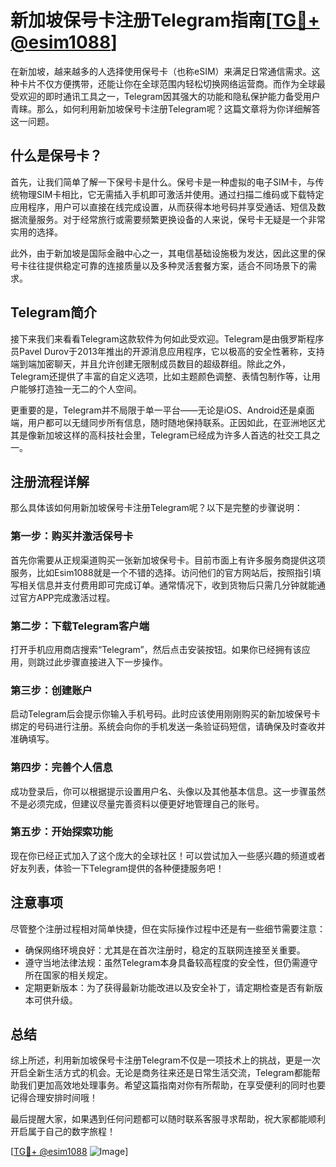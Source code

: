 # 新加坡保号卡注册Telegram指南[[TG💪+ @esim1088](https://t.me/s/esim1088)]

在新加坡，越来越多的人选择使用保号卡（也称eSIM）来满足日常通信需求。这种卡片不仅方便携带，还能让你在全球范围内轻松切换网络运营商。而作为全球最受欢迎的即时通讯工具之一，Telegram因其强大的功能和隐私保护能力备受用户青睐。那么，如何利用新加坡保号卡注册Telegram呢？这篇文章将为你详细解答这一问题。

## 什么是保号卡？

首先，让我们简单了解一下保号卡是什么。保号卡是一种虚拟的电子SIM卡，与传统物理SIM卡相比，它无需插入手机即可激活并使用。通过扫描二维码或下载特定应用程序，用户可以直接在线完成设置，从而获得本地号码并享受通话、短信及数据流量服务。对于经常旅行或需要频繁更换设备的人来说，保号卡无疑是一个非常实用的选择。

此外，由于新加坡是国际金融中心之一，其电信基础设施极为发达，因此这里的保号卡往往提供稳定可靠的连接质量以及多种灵活套餐方案，适合不同场景下的需求。

## Telegram简介

接下来我们来看看Telegram这款软件为何如此受欢迎。Telegram是由俄罗斯程序员Pavel Durov于2013年推出的开源消息应用程序，它以极高的安全性著称，支持端到端加密聊天，并且允许创建无限制成员数目的超级群组。除此之外，Telegram还提供了丰富的自定义选项，比如主题颜色调整、表情包制作等，让用户能够打造独一无二的个人空间。

更重要的是，Telegram并不局限于单一平台——无论是iOS、Android还是桌面端，用户都可以无缝同步所有信息，随时随地保持联系。正因如此，在亚洲地区尤其是像新加坡这样的高科技社会里，Telegram已经成为许多人首选的社交工具之一。

## 注册流程详解

那么具体该如何用新加坡保号卡注册Telegram呢？以下是完整的步骤说明：

### 第一步：购买并激活保号卡
首先你需要从正规渠道购买一张新加坡保号卡。目前市面上有许多服务商提供这项服务，比如Esim1088就是一个不错的选择。访问他们的官方网站后，按照指引填写相关信息并支付费用即可完成订单。通常情况下，收到货物后只需几分钟就能通过官方APP完成激活过程。

### 第二步：下载Telegram客户端
打开手机应用商店搜索“Telegram”，然后点击安装按钮。如果你已经拥有该应用，则跳过此步骤直接进入下一步操作。

### 第三步：创建账户
启动Telegram后会提示你输入手机号码。此时应该使用刚刚购买的新加坡保号卡绑定的号码进行注册。系统会向你的手机发送一条验证码短信，请确保及时查收并准确填写。

### 第四步：完善个人信息
成功登录后，你可以根据提示设置用户名、头像以及其他基本信息。这一步骤虽然不是必须完成，但建议尽量完善资料以便更好地管理自己的账号。

### 第五步：开始探索功能
现在你已经正式加入了这个庞大的全球社区！可以尝试加入一些感兴趣的频道或者好友列表，体验一下Telegram提供的各种便捷服务吧！

## 注意事项

尽管整个注册过程相对简单快捷，但在实际操作过程中还是有一些细节需要注意：

- 确保网络环境良好：尤其是在首次注册时，稳定的互联网连接至关重要。
- 遵守当地法律法规：虽然Telegram本身具备较高程度的安全性，但仍需遵守所在国家的相关规定。
- 定期更新版本：为了获得最新功能改进以及安全补丁，请定期检查是否有新版本可供升级。

## 总结

综上所述，利用新加坡保号卡注册Telegram不仅是一项技术上的挑战，更是一次开启全新生活方式的机会。无论是商务往来还是日常生活交流，Telegram都能帮助我们更加高效地处理事务。希望这篇指南对你有所帮助，在享受便利的同时也要记得合理安排时间哦！

最后提醒大家，如果遇到任何问题都可以随时联系客服寻求帮助，祝大家都能顺利开启属于自己的数字旅程！

[[TG💪+ @esim1088](https://t.me/s/esim1088) ![Image](https://i.postimg.cc/4NQfJmqS/Snipaste-2025-05-13-00-14-12.png)]